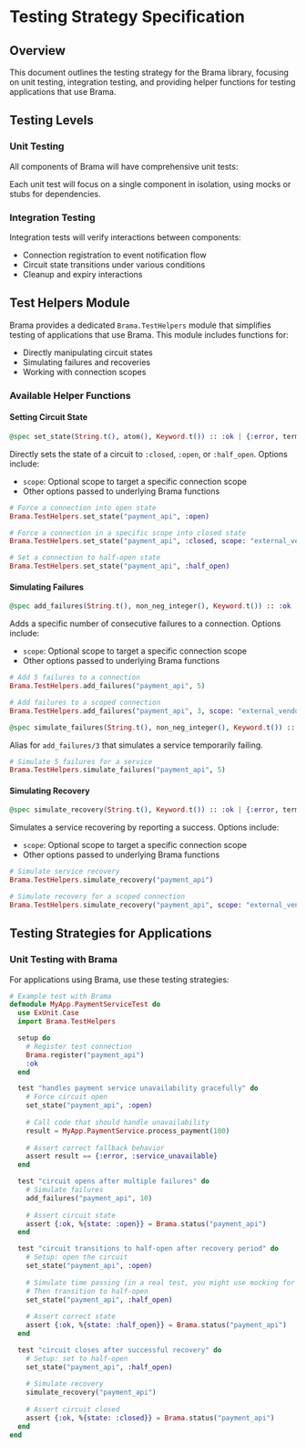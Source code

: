 # Testing Strategy Specification

## Overview

This document outlines the testing strategy for the Brama library, focusing on unit testing, integration testing, and providing helper functions for testing applications that use Brama.

## Testing Levels

### Unit Testing

All components of Brama will have comprehensive unit tests:

Each unit test will focus on a single component in isolation, using mocks or stubs for dependencies.

### Integration Testing

Integration tests will verify interactions between components:

- Connection registration to event notification flow
- Circuit state transitions under various conditions
- Cleanup and expiry interactions

## Test Helpers Module

Brama provides a dedicated `Brama.TestHelpers` module that simplifies testing of applications that use Brama. This module includes functions for:

- Directly manipulating circuit states
- Simulating failures and recoveries
- Working with connection scopes

### Available Helper Functions

#### Setting Circuit State

```elixir
@spec set_state(String.t(), atom(), Keyword.t()) :: :ok | {:error, term()}
```

Directly sets the state of a circuit to `:closed`, `:open`, or `:half_open`. Options include:

- `scope`: Optional scope to target a specific connection scope
- Other options passed to underlying Brama functions

```elixir
# Force a connection into open state
Brama.TestHelpers.set_state("payment_api", :open)

# Force a connection in a specific scope into closed state
Brama.TestHelpers.set_state("payment_api", :closed, scope: "external_vendors")

# Set a connection to half-open state
Brama.TestHelpers.set_state("payment_api", :half_open)
```

#### Simulating Failures

```elixir
@spec add_failures(String.t(), non_neg_integer(), Keyword.t()) :: :ok | {:error, term()}
```

Adds a specific number of consecutive failures to a connection. Options include:

- `scope`: Optional scope to target a specific connection scope
- Other options passed to underlying Brama functions

```elixir
# Add 5 failures to a connection
Brama.TestHelpers.add_failures("payment_api", 5)

# Add failures to a scoped connection
Brama.TestHelpers.add_failures("payment_api", 3, scope: "external_vendors")
```

```elixir
@spec simulate_failures(String.t(), non_neg_integer(), Keyword.t()) :: :ok | {:error, term()}
```

Alias for `add_failures/3` that simulates a service temporarily failing.

```elixir
# Simulate 5 failures for a service
Brama.TestHelpers.simulate_failures("payment_api", 5)
```

#### Simulating Recovery

```elixir
@spec simulate_recovery(String.t(), Keyword.t()) :: :ok | {:error, term()}
```

Simulates a service recovering by reporting a success. Options include:

- `scope`: Optional scope to target a specific connection scope
- Other options passed to underlying Brama functions

```elixir
# Simulate service recovery
Brama.TestHelpers.simulate_recovery("payment_api")

# Simulate recovery for a scoped connection
Brama.TestHelpers.simulate_recovery("payment_api", scope: "external_vendors")
```

## Testing Strategies for Applications

### Unit Testing with Brama

For applications using Brama, use these testing strategies:

```elixir
# Example test with Brama
defmodule MyApp.PaymentServiceTest do
  use ExUnit.Case
  import Brama.TestHelpers

  setup do
    # Register test connection
    Brama.register("payment_api")
    :ok
  end

  test "handles payment service unavailability gracefully" do
    # Force circuit open
    set_state("payment_api", :open)
    
    # Call code that should handle unavailability
    result = MyApp.PaymentService.process_payment(100)
    
    # Assert correct fallback behavior
    assert result == {:error, :service_unavailable}
  end

  test "circuit opens after multiple failures" do
    # Simulate failures
    add_failures("payment_api", 10)
    
    # Assert circuit state
    assert {:ok, %{state: :open}} = Brama.status("payment_api")
  end

  test "circuit transitions to half-open after recovery period" do
    # Setup: open the circuit
    set_state("payment_api", :open)
    
    # Simulate time passing (in a real test, you might use mocking for time)
    # Then transition to half-open
    set_state("payment_api", :half_open)
    
    # Assert correct state
    assert {:ok, %{state: :half_open}} = Brama.status("payment_api")
  end

  test "circuit closes after successful recovery" do
    # Setup: set to half-open
    set_state("payment_api", :half_open)
    
    # Simulate recovery
    simulate_recovery("payment_api")
    
    # Assert circuit closed
    assert {:ok, %{state: :closed}} = Brama.status("payment_api")
  end
end
```